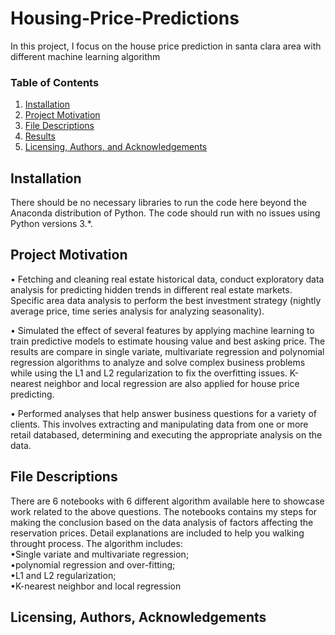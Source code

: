 # Housing-Price-Predictions
In this project, I focus on the house price prediction in santa clara area with different machine learning algorithm <br />

### Table of Contents

1. [Installation](#installation)
2. [Project Motivation](#motivation)
3. [File Descriptions](#files)
4. [Results](#results)
5. [Licensing, Authors, and Acknowledgements](#licensing)

## Installation <a name="installation"></a>
There should be no necessary libraries to run the code here beyond the Anaconda distribution of Python.  The code should run with no issues using Python versions 3.*.

## Project Motivation<a name="motivation"></a>

•	Fetching and cleaning real estate historical data, conduct exploratory data analysis for predicting hidden trends in different real estate markets. Specific area data analysis to perform the best investment strategy (nightly average price, time series analysis for analyzing seasonality).

•	Simulated the effect of several features by applying machine learning to train predictive models to estimate housing value and best asking price. The results are compare in single variate, multivariate regression and polynomial regression algorithms to analyze and solve complex business problems while using the L1 and L2 regularization to fix the overfitting issues. K-nearest neighbor and local regression are also applied for house price predicting.

•	Performed analyses that help answer business questions for a variety of clients. This involves extracting and manipulating data from one or more retail databased, determining and executing the appropriate analysis on the data.

## File Descriptions <a name="files"></a>
There are 6 notebooks with 6 different algorithm available here to showcase work related to the above questions.
The notebooks contains my steps for making the conclusion based on the data analysis of factors affecting the reservation prices. Detail explanations are included to help  you walking throught process.
The algorithm includes:  <br />
•Single variate and multivariate regression; <br />
•polynomial regression and over-fitting;<br />
•L1 and L2 regularization; <br />
•K-nearest neighbor and local regression<br />


## Licensing, Authors, Acknowledgements<a name="licensing"></a>

